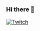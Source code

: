 ### Hi there 👋

[![Twitch](https://img.shields.io/badge/Twitch-YourTwitchUsername-brightgreen)](https://www.twitch.tv)
